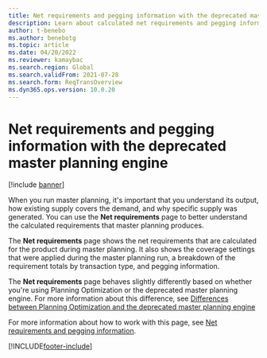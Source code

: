 ```yaml
---
title: Net requirements and pegging information with the deprecated master planning engine
description: Learn about calculated net requirements and pegging information in the deprecated master planning engine when you run master planning.
author: t-benebo
ms.author: benebotg
ms.topic: article
ms.date: 04/20/2022
ms.reviewer: kamaybac
ms.search.region: Global
ms.search.validFrom: 2021-07-28
ms.search.form: ReqTransOverview
ms.dyn365.ops.version: 10.0.20
---
```


# Net requirements and pegging information with the deprecated master planning engine

[!include [banner](../includes/banner.md)]

When you run master planning, it's important that you understand its output, how existing supply covers the demand, and why specific supply was generated. You can use the **Net requirements** page to better understand the calculated requirements that master planning produces.

The **Net requirements** page shows the net requirements that are calculated for the product during master planning. It also shows the coverage settings that were applied during the master planning run, a breakdown of the requirement totals by transaction type, and pegging information.

The **Net requirements** page behaves slightly differently based on whether you're using Planning Optimization or the deprecated master planning engine. For more information about this difference, see [Differences between Planning Optimization and the deprecated master planning engine](planning-optimization/planning-optimization-differences-with-built-in.md)

For more information about how to work with this page, see [Net requirements and pegging information](planning-optimization/net-requirements.md).

[!INCLUDE[footer-include](../../includes/footer-banner.md)]
